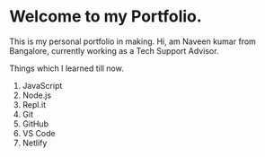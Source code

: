 # Welcome to my Portfolio.

This is my personal portfolio in making.
Hi, am Naveen kumar from Bangalore, currently working as a Tech Support Advisor.

Things which I learned till now.

1. JavaScript
1. Node.js
1. Repl.it
1. Git
1. GitHub
1. VS Code
1. Netlify
